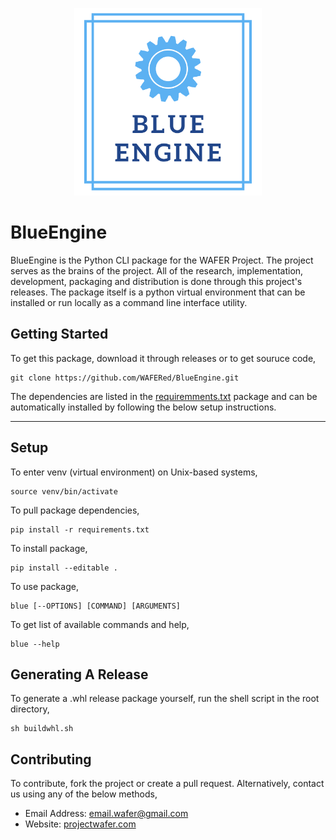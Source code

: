 <p align="center">
  <img width="300" height="300" src="https://raw.githubusercontent.com/WAFERed/BlueEngine/main/.resources/BLUEENGINE.png">
</p>

# BlueEngine
BlueEngine is the Python CLI package for the WAFER Project. The project serves as the brains of the project. All of the research, implementation, development, packaging and distribution is done through this project's releases. The package itself is a python virtual environment that can be installed or run locally as a command line interface utility.

## Getting Started
To get this package, download it through releases or to get souruce code,
```console
git clone https://github.com/WAFERed/BlueEngine.git
```
The dependencies are listed in the [requiremments.txt](https://github.com/WAFERed/BlueEngine/blob/main/requirements.txt) package and can be automatically installed by following the below setup instructions.

<hr/>

## Setup
To enter venv (virtual environment) on Unix-based systems,
```console
source venv/bin/activate
```

To pull package dependencies,
```console
pip install -r requirements.txt
```

To install package,
```console
pip install --editable .
```

To use package,
```console
blue [--OPTIONS] [COMMAND] [ARGUMENTS]
```

To get list of available commands and help,
```console
blue --help
```

## Generating A Release
To generate a .whl release package yourself, run the shell script in the root directory,
```console
sh buildwhl.sh
```

## Contributing
To contribute, fork the project or create a pull request. Alternatively, contact us using any of the below methods,
- Email Address: <a href = "mailto: email.wafer@gmail.com">email.wafer@gmail.com</a>
- Website: [projectwafer.com](https://www.projectwafer.com) 
